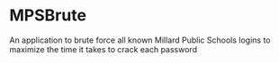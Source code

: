 # MPSBrute
An application to brute force all known Millard Public Schools logins to maximize the time it takes to crack each password
